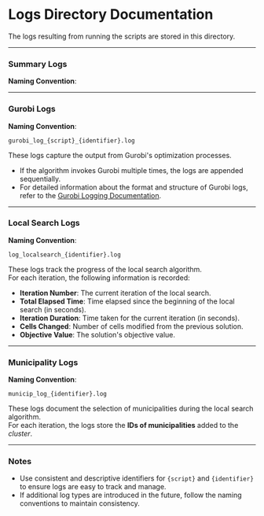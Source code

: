 
# Logs Directory Documentation

The logs resulting from running the scripts are stored in this directory.

---

### **Summary Logs**
**Naming Convention**:  

---

### **Gurobi Logs**
**Naming Convention**:  
```
gurobi_log_{script}_{identifier}.log
```

These logs capture the output from Gurobi's optimization processes.  
- If the algorithm invokes Gurobi multiple times, the logs are appended sequentially.  
- For detailed information about the format and structure of Gurobi logs, refer to the [Gurobi Logging Documentation](https://docs.gurobi.com/projects/optimizer/en/current/concepts/logging.html).

---

### **Local Search Logs**
**Naming Convention**:  
```
log_localsearch_{identifier}.log
```

These logs track the progress of the local search algorithm.  
For each iteration, the following information is recorded:  
- **Iteration Number**: The current iteration of the local search.  
- **Total Elapsed Time**: Time elapsed since the beginning of the local search (in seconds).  
- **Iteration Duration**: Time taken for the current iteration (in seconds).  
- **Cells Changed**: Number of cells modified from the previous solution.  
- **Objective Value**: The solution's objective value.

---

### **Municipality Logs**
**Naming Convention**:  
```
municip_log_{identifier}.log
```

These logs document the selection of municipalities during the local search algorithm.  
For each iteration, the logs store the **IDs of municipalities** added to the _cluster_.

---

### **Notes**
- Use consistent and descriptive identifiers for `{script}` and `{identifier}` to ensure logs are easy to track and manage.
- If additional log types are introduced in the future, follow the naming conventions to maintain consistency.

